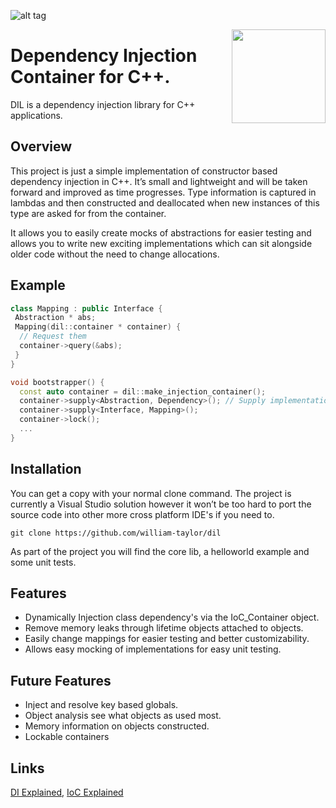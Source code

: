 ![alt tag](http://www.williamsamtaylor.co.uk/github-images/dependency-resolver.jpg)

<img align='right' width='150' height='150' src='https://image.flaticon.com/icons/svg/168/168611.svg' />

# Dependency Injection Container for C++.

DIL is a dependency injection library for C++ applications.

## Overview

This project is just a simple implementation of constructor based dependency injection in C++. It’s small and lightweight and will be taken forward and improved as time progresses. Type information is captured in lambdas and then constructed and deallocated when new instances of this type are asked for from the container.

It allows you to easily create mocks of abstractions for easier testing and allows you to write new exciting implementations which can sit alongside older code without the need to change allocations.

## Example

```c++
class Mapping : public Interface {
 Abstraction * abs;
 Mapping(dil::container * container) {
  // Request them
  container->query(&abs);
 }
}

void bootstrapper() {
  const auto container = dil::make_injection_container();
  container->supply<Abstraction, Dependency>(); // Supply implementations
  container->supply<Interface, Mapping>();
  container->lock();
  ...
}
```

## Installation

You can get a copy with your normal clone command. The project is currently a Visual Studio solution however it won’t be too hard to port the source code into other more cross platform IDE's if you need to.

``` git clone https://github.com/william-taylor/dil ```

As part of the project you will find the core lib, a helloworld example and some unit tests.

## Features
- Dynamically Injection class dependency's via the IoC_Container object.
- Remove memory leaks through lifetime objects attached to objects.
- Easily change mappings for easier testing and better customizability.
- Allows easy mocking of implementations for easy unit testing.

## Future Features

* Inject and resolve key based globals.
* Object analysis see what objects as used most.
* Memory information on objects constructed.
* Lockable containers

## Links
[DI Explained](https://en.wikipedia.org/wiki/Dependency_injection),  [IoC Explained](https://en.wikipedia.org/wiki/Inversion_of_control)
